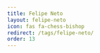 ```yaml
---
title: Felipe Neto
layout: felipe-neto
icon: fas fa-chess-bishop
redirect: /tags/felipe-neto/
order: 13
---
```

